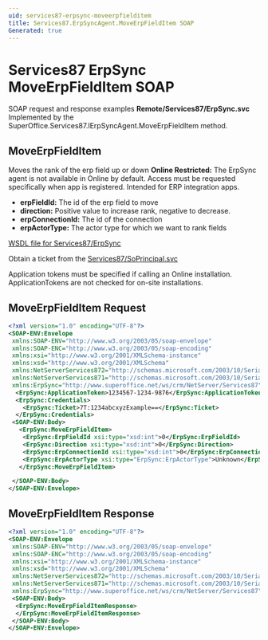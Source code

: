 ```yaml
---
uid: services87-erpsync-moveerpfielditem
title: Services87.ErpSyncAgent.MoveErpFieldItem SOAP
Generated: true
---
```


# Services87 ErpSync MoveErpFieldItem SOAP

SOAP request and response examples **Remote/Services87/ErpSync.svc**
Implemented by the <see cref="M:SuperOffice.Services87.IErpSyncAgent.MoveErpFieldItem">SuperOffice.Services87.IErpSyncAgent.MoveErpFieldItem</see> method.

## MoveErpFieldItem

Moves the rank of the erp field up or down
<para /><b>Online Restricted:</b> The ErpSync agent is not available in Online by default. Access must be requested specifically when app is registered. Intended for ERP integration apps.

* **erpFieldId:** The id of the erp field to move
* **direction:** Positive value to increase rank, negative to decrease.
* **erpConnectionId:** The id of the connection
* **erpActorType:** The actor type for which we want to rank fields



[WSDL file for Services87/ErpSync](../Services87-ErpSync.md)

Obtain a ticket from the [Services87/SoPrincipal.svc](../SoPrincipal/SoPrincipal.md)

Application tokens must be specified if calling an Online installation. ApplicationTokens are not checked for on-site installations.

## MoveErpFieldItem Request

```xml
<?xml version="1.0" encoding="UTF-8"?>
<SOAP-ENV:Envelope
 xmlns:SOAP-ENV="http://www.w3.org/2003/05/soap-envelope"
 xmlns:SOAP-ENC="http://www.w3.org/2003/05/soap-encoding"
 xmlns:xsi="http://www.w3.org/2001/XMLSchema-instance"
 xmlns:xsd="http://www.w3.org/2001/XMLSchema"
 xmlns:NetServerServices872="http://schemas.microsoft.com/2003/10/Serialization/Arrays"
 xmlns:NetServerServices871="http://schemas.microsoft.com/2003/10/Serialization/"
 xmlns:ErpSync="http://www.superoffice.net/ws/crm/NetServer/Services87">
  <ErpSync:ApplicationToken>1234567-1234-9876</ErpSync:ApplicationToken>
  <ErpSync:Credentials>
    <ErpSync:Ticket>7T:1234abcxyzExample==</ErpSync:Ticket>
  </ErpSync:Credentials>
 <SOAP-ENV:Body>
   <ErpSync:MoveErpFieldItem>
    <ErpSync:ErpFieldId xsi:type="xsd:int">0</ErpSync:ErpFieldId>
    <ErpSync:Direction xsi:type="xsd:int">0</ErpSync:Direction>
    <ErpSync:ErpConnectionId xsi:type="xsd:int">0</ErpSync:ErpConnectionId>
    <ErpSync:ErpActorType xsi:type="ErpSync:ErpActorType">Unknown</ErpSync:ErpActorType>
   </ErpSync:MoveErpFieldItem>

 </SOAP-ENV:Body>
</SOAP-ENV:Envelope>

```


## MoveErpFieldItem Response

```xml
<?xml version="1.0" encoding="UTF-8"?>
<SOAP-ENV:Envelope
 xmlns:SOAP-ENV="http://www.w3.org/2003/05/soap-envelope"
 xmlns:SOAP-ENC="http://www.w3.org/2003/05/soap-encoding"
 xmlns:xsi="http://www.w3.org/2001/XMLSchema-instance"
 xmlns:xsd="http://www.w3.org/2001/XMLSchema"
 xmlns:NetServerServices872="http://schemas.microsoft.com/2003/10/Serialization/Arrays"
 xmlns:NetServerServices871="http://schemas.microsoft.com/2003/10/Serialization/"
 xmlns:ErpSync="http://www.superoffice.net/ws/crm/NetServer/Services87">
 <SOAP-ENV:Body>
  <ErpSync:MoveErpFieldItemResponse>
  </ErpSync:MoveErpFieldItemResponse>
 </SOAP-ENV:Body>
</SOAP-ENV:Envelope>

```

